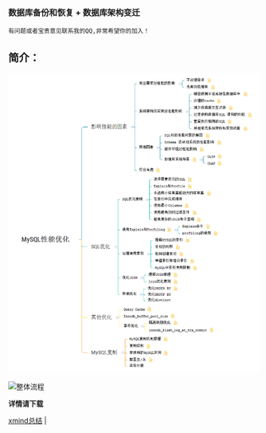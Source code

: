### 数据库备份和恢复 + 数据库架构变迁

    有问题或者宝贵意见联系我的QQ,非常希望你的加入！
    
## 简介：

![整体流程](https://raw.githubusercontent.com/qiurunze123/imageall/master/MySQLGood.png)

![整体流程](https://raw.githubusercontent.com/qiurunze123/imageall/master/mysql.jpg)

**详情请下载**

[xmind总结](/docs/MySQL性能优化.xmind)  |
